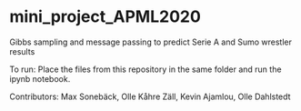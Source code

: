 # mini_project_APML2020
Gibbs sampling and message passing to predict Serie A and Sumo wrestler results

To run: 
Place the files from this repository in the same folder and run the ipynb notebook. 

Contributors: Max Sonebäck, Olle Kåhre Zäll, Kevin Ajamlou, Olle Dahlstedt
